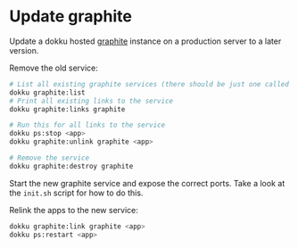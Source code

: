 # Update graphite

Update a dokku hosted [graphite](https://github.com/dokku/dokku-graphite) instance on a production server to a later version.

Remove the old service:

```bash
# List all existing graphite services (there should be just one called 'graphite')
dokku graphite:list
# Print all existing links to the service
dokku graphite:links graphite

# Run this for all links to the service
dokku ps:stop <app>
dokku graphite:unlink graphite <app>

# Remove the service
dokku graphite:destroy graphite
```

Start the new graphite service and expose the correct ports. Take a look at the `init.sh` script for how to do this.

Relink the apps to the new service:

```bash
dokku graphite:link graphite <app>
dokku ps:restart <app>
```